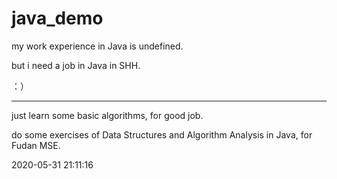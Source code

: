 # java_demo
my work experience in Java is undefined.

but i need a job in Java in SHH.

：）



------

just learn some basic algorithms, for good job.

do some exercises of Data Structures and Algorithm Analysis in Java, for Fudan MSE.

2020-05-31 21:11:16

